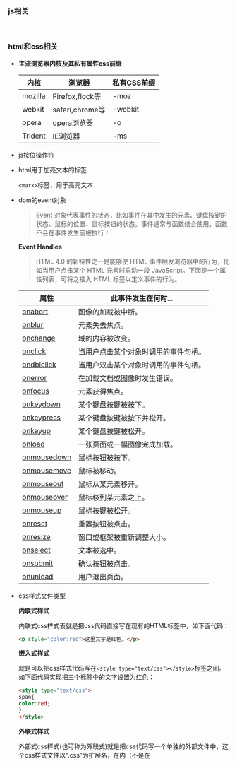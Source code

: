 ### js相关

  

### html和css相关

- **主流浏览器内核及其私有属性css前缀**
  
  | 内核      | 浏览器            | 私有CSS前缀 |
  | ------- | -------------- | ------- |
  | mozilla | Firefox,flock等 | -moz    |
  | webkit  | safari,chrome等 | -webkit |
  | opera   | opera浏览器       | -o      |
  | Trident | IE浏览器          | -ms     |

- js按位操作符

- html用于加亮文本的标签
  
  `<mark>`标签，用于高亮文本

- dom的event对象
  
  > Event 对象代表事件的状态，比如事件在其中发生的元素、键盘按键的状态、鼠标的位置、鼠标按钮的状态。事件通常与函数结合使用，函数不会在事件发生前被执行！
  
  **Event Handles**
  
  >  HTML 4.0 的新特性之一是能够使 HTML 事件触发浏览器中的行为，比如当用户点击某个 HTML 元素时启动一段 JavaScript。下面是一个属性列表，可将之插入 HTML 标签以定义事件的行为。
  
  | 属性                                                                     | 此事件发生在何时...        |
  | ---------------------------------------------------------------------- | ------------------ |
  | [onabort](https://www.w3school.com.cn/jsref/event_onabort.asp)         | 图像的加载被中断。          |
  | [onblur](https://www.w3school.com.cn/jsref/event_onblur.asp)           | 元素失去焦点。            |
  | [onchange](https://www.w3school.com.cn/jsref/event_onchange.asp)       | 域的内容被改变。           |
  | [onclick](https://www.w3school.com.cn/jsref/event_onclick.asp)         | 当用户点击某个对象时调用的事件句柄。 |
  | [ondblclick](https://www.w3school.com.cn/jsref/event_ondblclick.asp)   | 当用户双击某个对象时调用的事件句柄。 |
  | [onerror](https://www.w3school.com.cn/jsref/event_onerror.asp)         | 在加载文档或图像时发生错误。     |
  | [onfocus](https://www.w3school.com.cn/jsref/event_onfocus.asp)         | 元素获得焦点。            |
  | [onkeydown](https://www.w3school.com.cn/jsref/event_onkeydown.asp)     | 某个键盘按键被按下。         |
  | [onkeypress](https://www.w3school.com.cn/jsref/event_onkeypress.asp)   | 某个键盘按键被按下并松开。      |
  | [onkeyup](https://www.w3school.com.cn/jsref/event_onkeyup.asp)         | 某个键盘按键被松开。         |
  | [onload](https://www.w3school.com.cn/jsref/event_onload.asp)           | 一张页面或一幅图像完成加载。     |
  | [onmousedown](https://www.w3school.com.cn/jsref/event_onmousedown.asp) | 鼠标按钮被按下。           |
  | [onmousemove](https://www.w3school.com.cn/jsref/event_onmousemove.asp) | 鼠标被移动。             |
  | [onmouseout](https://www.w3school.com.cn/jsref/event_onmouseout.asp)   | 鼠标从某元素移开。          |
  | [onmouseover](https://www.w3school.com.cn/jsref/event_onmouseover.asp) | 鼠标移到某元素之上。         |
  | [onmouseup](https://www.w3school.com.cn/jsref/event_onmouseup.asp)     | 鼠标按键被松开。           |
  | [onreset](https://www.w3school.com.cn/jsref/event_onreset.asp)         | 重置按钮被点击。           |
  | [onresize](https://www.w3school.com.cn/jsref/event_onresize.asp)       | 窗口或框架被重新调整大小。      |
  | [onselect](https://www.w3school.com.cn/jsref/event_onselect.asp)       | 文本被选中。             |
  | [onsubmit](https://www.w3school.com.cn/jsref/event_onsubmit.asp)       | 确认按钮被点击。           |
  | [onunload](https://www.w3school.com.cn/jsref/event_onunload.asp)       | 用户退出页面。            |

- css样式文件类型
  
  **内联式样式**
  
  内联式css样式表就是把css代码直接写在现有的HTML标签中，如下面代码：
  
  ```html
  <p style="color:red">这里文字是红色。</p>
  ```
  
  **嵌入式样式**
  
  就是可以把css样式代码写在`<style type="text/css"></style>`标签之间。如下面代码实现把三个<span>标签中的文字设置为红色：
  
  ```html
  <style type="text/css">
  span{
  color:red;
  }
  </style>
  ```
  
  **外联式样式**
  
  外部式css样式(也可称为外联式)就是把css代码写一个单独的外部文件中，这个css样式文件以“.css”为扩展名，在<head>内（不是在<style>标签内）使用<link>标签将css样式文件链接到HTML文件内，如下面代码：
  
  ```html
  <link href="base.css" rel="stylesheet" type="text/css" />
  ```
  
  **注意**：rel="stylesheet" type="text/css" 是固定写法不可修改。
  
  记住他们的优先级：<span style="color:red">内联式 > 嵌入式 > 外部式</span>

- **css高级选择器**[摘自简书@flowerflower](https://www.jianshu.com/p/d5d8d4b4491e)
  
  **一. 后代选择器**
  
  空格表示后后代，后代不一定是指儿子。指的是祖先结构。当要把某一个部分的所有的什么，进行样式改变，就要想到后代选择器。
  
  ![](https://upload-images.jianshu.io/upload_images/1658521-db587d51eac8ad20.png?imageMogr2/auto-orient/strip|imageView2/2/w/243/format/webp)
  
  ```css
  <style type="text/css">
   .circle li{
              color: green;
          }
      </style>
  ```
  
  **二. 交集选择器**
  
  选择的元素同时满足两个条件，一般都是以标签名开头，比如`div.aa`、`p.bb`。交集选择器没有空格。所以`div.aa`与`div .aa`不是一个意思。
  
  **三. 并集选择器**
  
  用逗号表示并集。
  
  ```css
  h2,li{
    color:red;
  }
  ```
  
  **四. 通配符**
  
  *表示所有元素，一般不用，主要是用来清除一些系统自带的格式
  
  ```css
  *{
      margin: 0;
      padding: 0;
  }
  ```
  
  **五. 儿子选择器**
  
  IE7(windows 7)开始兼容，IE6(windows xp)不兼容
  
  ```css
  div>p{
              color: red;
          }
  ```
  
  能够选择(父子关系):
  
  ```html
  <div>
              <p>我是div的大儿子</p>
  </div>
  ```
  
  不能选择(隔代关系):
  
  ```html
  <div>
      <ul>
          <li>
              <p>我是div的大儿子</p>
          </li>
      </ul>
  </div>
  ```
  
  **六、兄弟选择器**
  
  IE7开始兼容，IE6不兼容 
  `+`兄弟选择器 
  样式
  
  ```css
  <style type="text/css">
    h4+h2{
              color: red;
          }
      </style>
  ```
  
  结构 (h4后面的紧挨着的第一个兄弟，即h2会变成红色)
  
  ```html
  <h4>test</h4>
  
  <h2>test</h2>
  
  <h4>test</h4>
  <h4>test</h4>
  <h4>test</h4>
  <h4>test</h4>
  <h2>test</h2>
  
  <h4>test</h4>
  <h2>test</h2>
  ```
  
  **七、序选择器**
  
  ```html
  <ul>
      <li class="first" >我是老大</li>
      <li>我是老二</li>
      <li>我是老三</li>
      <li>我是老四</li>
      <li class="last">我是老末</li>
  </ul>
  ```
  
  样式：
  
  ```css
  <style type="text/css">
      li{
              font-size: 20px;
          }
          ul li.first{
              color: red;
          }
          ul li.last{
              color: blue;
          }
      </style>
  ```
  
  ![](https://upload-images.jianshu.io/upload_images/1658521-db5b24c957ac9f35.png?imageMogr2/auto-orient/strip|imageView2/2/w/179/format/webp)

### 其他

- **cookie**
  
  如果不给cookie设置过期时间，则cookie会在浏览器会话结束时过期。

- **webWorker**
  
  JavaScript 语言采用的是单线程模型，也就是说，所有任务只能在一个线程上完成，一次只能做一件事。前面的任务没做完，后面的任务只能等着。随着电脑计算能力的增强，尤其是多核 CPU 的出现，单线程带来很大的不便，无法充分发挥计算机的计算能力。
  
  ![](https://www.wangbase.com/blogimg/asset/201807/bg2018070801.png)
  
  Web Worker 的作用，就是为 JavaScript 创造多线程环境，允许主线程创建 Worker 线程，将一些任务分配给后者运行。在主线程运行的同时，Worker 线程在后台运行，两者互不干扰。等到 Worker 线程完成计算任务，再把结果返回给主线程。这样的好处是，一些计算密集型或高延迟的任务，被 Worker 线程负担了，主线程（通常负责 UI 交互）就会很流畅，不会被阻塞或拖慢。
  
  Worker 线程一旦新建成功，就会始终运行，**不会**被主线程上的活动（比如用户点击按钮、提交表单）打断。这样有利于随时响应主线程的通信。但是，这也造成了 Worker 比较耗费资源，不应该过度使用，而且一旦使用完毕，就应该关闭。
